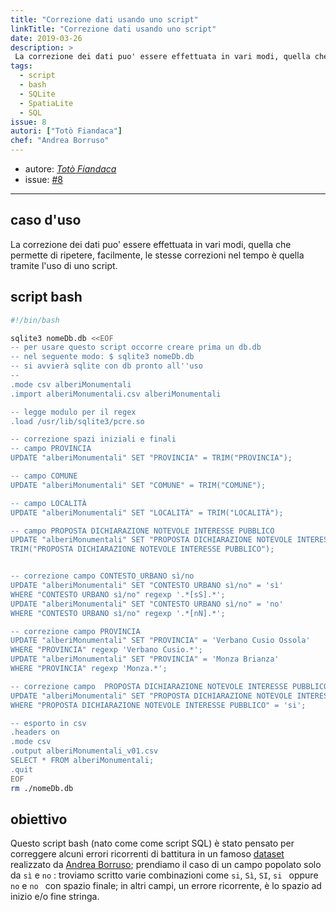 ```yaml
---
title: "Correzione dati usando uno script"
linkTitle: "Correzione dati usando uno script"
date: 2019-03-26
description: >
 La correzione dei dati puo' essere effettuata in vari modi, quella che permette di ripetere, facilmente, le stesse correzioni nel tempo è quella tramite l'uso di uno script.
tags:
  - script
  - bash
  - SQLite
  - SpatiaLite
  - SQL
issue: 8
autori: ["Totò Fiandaca"]
chef: "Andrea Borruso"
---
```


* autore: _[Totò Fiandaca](https://twitter.com/totofiandaca?lang=it)_
* issue: [#8](https://github.com/opendatasicilia/tansignari/issues/8)

---

## caso d'uso

La correzione dei dati puo' essere effettuata in vari modi, quella che permette di ripetere, facilmente, le stesse correzioni nel tempo è quella tramite l'uso di uno script.

## script bash


```bash
#!/bin/bash

sqlite3 nomeDb.db <<EOF
-- per usare questo script occorre creare prima un db.db
-- nel seguente modo: $ sqlite3 nomeDb.db
-- si avvierà sqlite con db pronto all''uso
--
.mode csv alberiMonumentali
.import alberiMonumentali.csv alberiMonumentali

-- legge modulo per il regex
.load /usr/lib/sqlite3/pcre.so

-- correzione spazi iniziali e finali
-- campo PROVINCIA
UPDATE "alberiMonumentali" SET "PROVINCIA" = TRIM("PROVINCIA");

-- campo COMUNE
UPDATE "alberiMonumentali" SET "COMUNE" = TRIM("COMUNE");

-- campo LOCALITÀ
UPDATE "alberiMonumentali" SET "LOCALITÀ" = TRIM("LOCALITÀ");

-- campo PROPOSTA DICHIARAZIONE NOTEVOLE INTERESSE PUBBLICO
UPDATE "alberiMonumentali" SET "PROPOSTA DICHIARAZIONE NOTEVOLE INTERESSE PUBBLICO" =
TRIM("PROPOSTA DICHIARAZIONE NOTEVOLE INTERESSE PUBBLICO");


-- correzione campo CONTESTO_URBANO sì/no
UPDATE "alberiMonumentali" SET "CONTESTO URBANO sì/no" = 'sì'
WHERE "CONTESTO URBANO sì/no" regexp '.*[sS].*';
UPDATE "alberiMonumentali" SET "CONTESTO URBANO sì/no" = 'no'
WHERE "CONTESTO URBANO sì/no" regexp '.*[nN].*';

-- correzione campo PROVINCIA
UPDATE "alberiMonumentali" SET "PROVINCIA" = 'Verbano Cusio Ossola'
WHERE "PROVINCIA" regexp 'Verbano Cusio.*';
UPDATE "alberiMonumentali" SET "PROVINCIA" = 'Monza Brianza'
WHERE "PROVINCIA" regexp 'Monza.*';

-- correzione campo  PROPOSTA DICHIARAZIONE NOTEVOLE INTERESSE PUBBLICO
UPDATE "alberiMonumentali" SET "PROPOSTA DICHIARAZIONE NOTEVOLE INTERESSE PUBBLICO" = 'sì'
WHERE "PROPOSTA DICHIARAZIONE NOTEVOLE INTERESSE PUBBLICO" = 'si';

-- esporto in csv
.headers on
.mode csv
.output alberiMonumentali_v01.csv
SELECT * FROM alberiMonumentali;
.quit
EOF
rm ./nomeDb.db
```

## obiettivo

Questo script bash (nato come come script SQL) è stato pensato per correggere alcuni errori ricorrenti di battitura in un famoso [dataset](https://medium.com/tantotanto/dove-sono-gli-alberi-monumentali-ditalia-ffd7d0d6d860) realizzato da [Andrea Borruso](https://github.com/aborruso); prendiamo il caso di un campo popolato solo da `sì` e `no` : troviamo scritto varie combinazioni come `si`, `Sì`, `SI`, `si ` oppure `no` e `no ` con spazio finale; in altri campi, un errore ricorrente, è lo spazio ad inizio e/o fine stringa.
